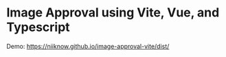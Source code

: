 # Image Approval using Vite, Vue, and Typescript

Demo: https://niiknow.github.io/image-approval-vite/dist/